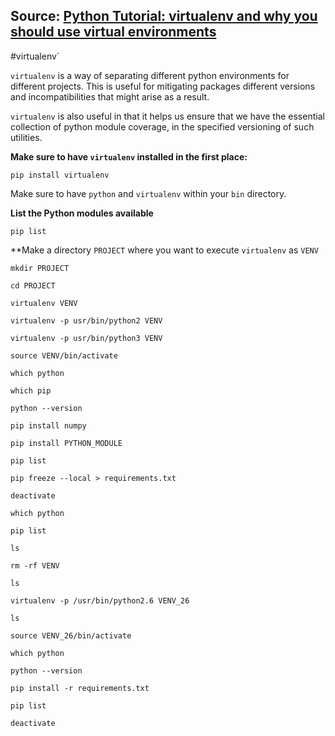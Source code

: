 ## Source: [Python Tutorial: virtualenv and why you should use virtual environments](https://www.youtube.com/watch?v=N5vscPTWKOk&t=8s)

#virtualenv`

`virtualenv` is a way of separating different python environments for different projects. This is useful for mitigating packages different versions and incompatibilities that might arise as a result.

`virtualenv` is also useful in that it helps us ensure that we have the essential collection of python module coverage, in the specified versioning of such utilities.

**Make sure to have `virtualenv` installed in the first place:**

	pip install virtualenv

Make sure to have `python` and `virtualenv` within your `bin` directory.

**List the Python modules available**

	pip list

**Make a directory `PROJECT` where you want to execute `virtualenv` as `VENV`

	mkdir PROJECT

	cd PROJECT

	virtualenv VENV

	virtualenv -p usr/bin/python2 VENV

	virtualenv -p usr/bin/python3 VENV

	source VENV/bin/activate 
	
	which python

	which pip

	python --version

	pip install numpy

	pip install PYTHON_MODULE

	pip list

	pip freeze --local > requirements.txt

	deactivate

	which python

	pip list

	ls

	rm -rf VENV

	ls

	virtualenv -p /usr/bin/python2.6 VENV_26

	ls

	source VENV_26/bin/activate

	which python

	python --version

	pip install -r requirements.txt

	pip list

	deactivate









	

	
